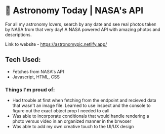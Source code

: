 # 🚀 Astronomy Today | NASA's API
For all my astronomy lovers, search by any date and see real photos taken by NASA from that very day! A NASA powered API with amazing photos and descriptions. 

Link to website - https://astronomypic.netlify.app/

## Tech Used:
- Fetches from NASA's API
- Javascript, HTML, CSS

### Things I'm proud of:
- Had trouble at first when fetching from the endpoint and recieved data that wasn't an image file. Learned to use inspect and the console to figure out the exact object prop I needed to call
- Was able to incorporate conditionals that would handle rendering a photo versus video in an organized manner in the brwoser
- Was able to add my own creative touch to the UI/UX design
